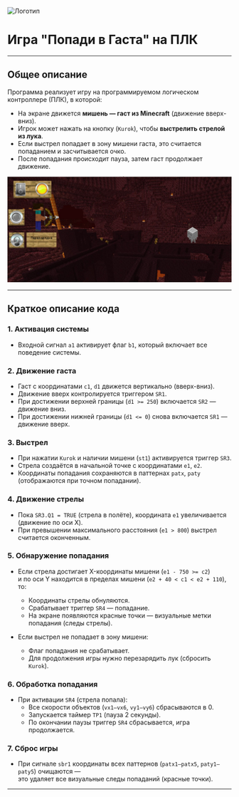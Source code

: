 ![Логотип](https://sun9-49.userapi.com/impf/vUR2BoEqxWBFxlS8bgegod-MgMnWHxT9cvgBVw/7VsKAznEPKc.jpg?size=1920x768&quality=95&crop=0,84,1000,399&sign=88e3cf3f330d2ae90aee2c89301d6698&type=cover_group)

# Игра "Попади в Гаста" на ПЛК

---

## Общее описание

Программа реализует игру на программируемом логическом контроллере (ПЛК), в которой:

- На экране движется **мишень — гаст из Minecraft** (движение вверх-вниз).
- Игрок может нажать на кнопку (`Kurok`), чтобы **выстрелить стрелой из лука**.
- Если выстрел попадает в зону мишени гаста, это считается попаданием и засчитывается очко.
- После попадания происходит пауза, затем гаст продолжает движение.

![Игра](game.jpg)

---

## Краткое описание кода

### 1. Активация системы

- Входной сигнал `a1` активирует флаг `b1`, который включает все поведение системы.

### 2. Движение гаста

- Гаст с координатами `c1`, `d1` движется вертикально (вверх-вниз).
- Движение вверх контролируется триггером `SR1`.
- При достижении верхней границы (`d1 >= 250`) включается `SR2` — движение вниз.
- При достижении нижней границы (`d1 <= 0`) снова включается `SR1` — движение вверх.

### 3. Выстрел

- При нажатии `Kurok` и наличии мишени (`st1`) активируется триггер `SR3`.
- Стрела создаётся в начальной точке с координатами `e1`, `e2`.
- Координаты попадания сохраняются в паттернах `patx`, `paty` (отображаются при точном попадании).

### 4. Движение стрелы

- Пока `SR3.Q1 = TRUE` (стрела в полёте), координата `e1` увеличивается (движение по оси X).
- При превышении максимального расстояния (`e1 > 800`) выстрел считается оконченным.

### 5. Обнаружение попадания

- Если стрела достигает X-координаты мишени (`e1 - 750 >= c2`)  
  и по оси Y находится в пределах мишени (`e2 + 40 < c1 < e2 + 110`), то:
  - Координаты стрелы обнуляются.
  - Срабатывает триггер `SR4` — попадание.
  - На экране появляются красные точки — визуальные метки попадания (следы стрелы).

- Если выстрел не попадает в зону мишени:
  - Флаг попадания не срабатывает.
  - Для продолжения игры нужно перезарядить лук (сбросить `Kurok`).

### 6. Обработка попадания

- При активации `SR4` (стрела попала):
  - Все скорости объектов (`vx1–vx6`, `vy1–vy6`) сбрасываются в 0.
  - Запускается таймер `TP1` (пауза 2 секунды).
  - По окончании паузы триггер `SR4` сбрасывается, игра продолжается.

### 7. Сброс игры

- При сигнале `sbr1` координаты всех паттернов (`patx1–patx5`, `paty1–paty5`) очищаются —  
  это удаляет все визуальные следы попаданий (красные точки).

---
